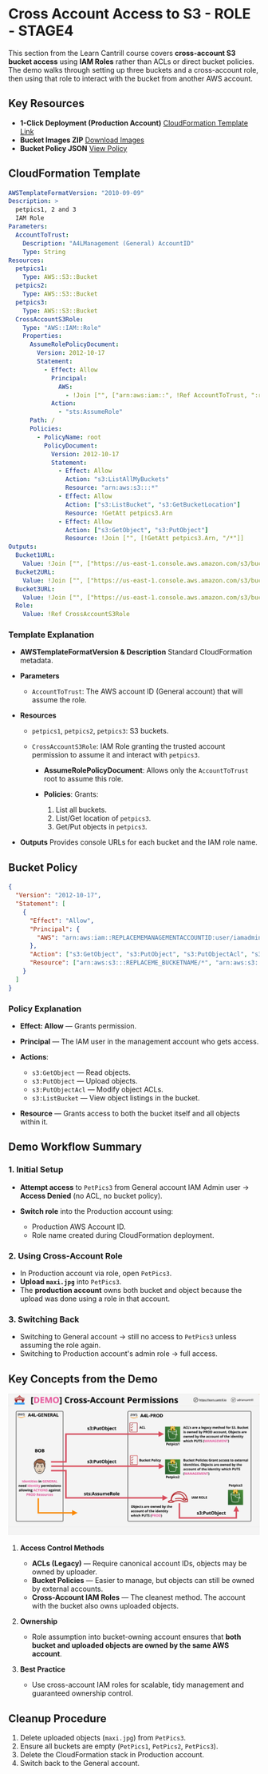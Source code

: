 # Cross Account Access to S3 - ROLE - STAGE4

This section from the Learn Cantrill course covers **cross-account S3 bucket access** using **IAM Roles** rather than ACLs or direct bucket policies.
The demo walks through setting up three buckets and a cross-account role, then using that role to interact with the bucket from another AWS account.

## Key Resources

- **1-Click Deployment (Production Account)**
  [CloudFormation Template Link](https://console.aws.amazon.com/cloudformation/home?region=us-east-1#/stacks/create/review?templateURL=https://learn-cantrill-labs.s3.amazonaws.com/awscoursedemos/0039-aws-mixed-cross-account-s3/prod_bucketsandrole.yaml&stackName=buckets)
- **Bucket Images ZIP**
  [Download Images](https://learn-cantrill-labs.s3.amazonaws.com/awscoursedemos/0039-aws-mixed-cross-account-s3/bucket_images.zip)
- **Bucket Policy JSON**
  [View Policy](https://learn-cantrill-labs.s3.amazonaws.com/awscoursedemos/0039-aws-mixed-cross-account-s3/petpics_policy.json)

## CloudFormation Template

```yaml
AWSTemplateFormatVersion: "2010-09-09"
Description: >
  petpics1, 2 and 3
  IAM Role
Parameters:
  AccountToTrust:
    Description: "A4LManagement (General) AccountID"
    Type: String
Resources:
  petpics1:
    Type: AWS::S3::Bucket
  petpics2:
    Type: AWS::S3::Bucket
  petpics3:
    Type: AWS::S3::Bucket
  CrossAccountS3Role:
    Type: "AWS::IAM::Role"
    Properties:
      AssumeRolePolicyDocument:
        Version: 2012-10-17
        Statement:
          - Effect: Allow
            Principal:
              AWS:
                - !Join ["", ["arn:aws:iam::", !Ref AccountToTrust, ":root"]]
            Action:
              - "sts:AssumeRole"
      Path: /
      Policies:
        - PolicyName: root
          PolicyDocument:
            Version: 2012-10-17
            Statement:
              - Effect: Allow
                Action: "s3:ListAllMyBuckets"
                Resource: "arn:aws:s3:::*"
              - Effect: Allow
                Action: ["s3:ListBucket", "s3:GetBucketLocation"]
                Resource: !GetAtt petpics3.Arn
              - Effect: Allow
                Action: ["s3:GetObject", "s3:PutObject"]
                Resource: !Join ["", [!GetAtt petpics3.Arn, "/*"]]
Outputs:
  Bucket1URL:
    Value: !Join ["", ["https://us-east-1.console.aws.amazon.com/s3/buckets/", !Ref petpics1, "?region=us-east-1&tab=objects"]]
  Bucket2URL:
    Value: !Join ["", ["https://us-east-1.console.aws.amazon.com/s3/buckets/", !Ref petpics2, "?region=us-east-1&tab=objects"]]
  Bucket3URL:
    Value: !Join ["", ["https://us-east-1.console.aws.amazon.com/s3/buckets/", !Ref petpics3, "?region=us-east-1&tab=objects"]]
  Role:
    Value: !Ref CrossAccountS3Role
```

### Template Explanation

- **AWSTemplateFormatVersion & Description**
  Standard CloudFormation metadata.

- **Parameters**

  - `AccountToTrust`: The AWS account ID (General account) that will assume the role.

- **Resources**

  - `petpics1`, `petpics2`, `petpics3`: S3 buckets.
  - `CrossAccountS3Role`: IAM Role granting the trusted account permission to assume it and interact with `petpics3`.

    - **AssumeRolePolicyDocument**: Allows only the `AccountToTrust` root to assume this role.
    - **Policies**: Grants:

      1. List all buckets.
      2. List/Get location of `petpics3`.
      3. Get/Put objects in `petpics3`.

- **Outputs**
  Provides console URLs for each bucket and the IAM role name.

## Bucket Policy

```json
{
  "Version": "2012-10-17",
  "Statement": [
    {
      "Effect": "Allow",
      "Principal": {
        "AWS": "arn:aws:iam::REPLACEMEMANAGEMENTACCOUNTID:user/iamadmin"
      },
      "Action": ["s3:GetObject", "s3:PutObject", "s3:PutObjectAcl", "s3:ListBucket"],
      "Resource": ["arn:aws:s3:::REPLACEME_BUCKETNAME/*", "arn:aws:s3:::REPLACEME_BUCKETNAME"]
    }
  ]
}
```

### Policy Explanation

- **Effect: Allow** — Grants permission.
- **Principal** — The IAM user in the management account who gets access.
- **Actions**:

  - `s3:GetObject` — Read objects.
  - `s3:PutObject` — Upload objects.
  - `s3:PutObjectAcl` — Modify object ACLs.
  - `s3:ListBucket` — View object listings in the bucket.

- **Resource** — Grants access to both the bucket itself and all objects within it.

## Demo Workflow Summary

### 1. Initial Setup

- **Attempt access** to `PetPics3` from General account IAM Admin user → **Access Denied** (no ACL, no bucket policy).
- **Switch role** into the Production account using:

  - Production AWS Account ID.
  - Role name created during CloudFormation deployment.

### 2. Using Cross-Account Role

- In Production account via role, open `PetPics3`.
- **Upload `maxi.jpg`** into `PetPics3`.
- The **production account** owns both bucket and object because the upload was done using a role in that account.

### 3. Switching Back

- Switching to General account → still no access to `PetPics3` unless assuming the role again.
- Switching to Production account's admin role → full access.

## Key Concepts from the Demo

![alt text](image-7.png)

1. **Access Control Methods**

   - **ACLs (Legacy)** — Require canonical account IDs, objects may be owned by uploader.
   - **Bucket Policies** — Easier to manage, but objects can still be owned by external accounts.
   - **Cross-Account IAM Roles** — The cleanest method. The account with the bucket also owns uploaded objects.

2. **Ownership**

   - Role assumption into bucket-owning account ensures that **both bucket and uploaded objects are owned by the same AWS account**.

3. **Best Practice**

   - Use cross-account IAM roles for scalable, tidy management and guaranteed ownership control.

## Cleanup Procedure

1. Delete uploaded objects (`maxi.jpg`) from `PetPics3`.
2. Ensure all buckets are empty (`PetPics1`, `PetPics2`, `PetPics3`).
3. Delete the CloudFormation stack in Production account.
4. Switch back to the General account.
